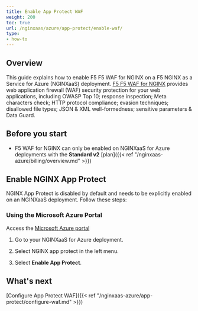 ```yaml
---
title: Enable App Protect WAF
weight: 200
toc: true
url: /nginxaas/azure/app-protect/enable-waf/
type:
- how-to
---
```


## Overview

This guide explains how to enable F5 F5 WAF for NGINX on a F5 NGINX as a Service for Azure (NGINXaaS) deployment. [F5 F5 WAF for NGINX](https://docs.nginx.com/nginx-app-protect-waf/v5) provides web application firewall (WAF) security protection for your web applications, including OWASP Top 10; response inspection; Meta characters check; HTTP protocol compliance; evasion techniques; disallowed file types; JSON & XML well-formedness; sensitive parameters & Data Guard.

## Before you start
- F5 WAF for NGINX can only be enabled on NGINXaaS for Azure deployments with the **Standard v2** [plan]({{< ref "/nginxaas-azure/billing/overview.md" >}})

## Enable NGINX App Protect

NGINX App Protect is disabled by default and needs to be explicitly enabled on an NGINXaaS deployment. Follow these steps:

### Using the Microsoft Azure Portal

Access the [Microsoft Azure portal](https://portal.azure.com)

1. Go to your NGINXaaS for Azure deployment.

2. Select NGINX app protect in the left menu.

3. Select **Enable App Protect**.

## What's next

[Configure App Protect WAF]({{< ref "/nginxaas-azure/app-protect/configure-waf.md" >}})
